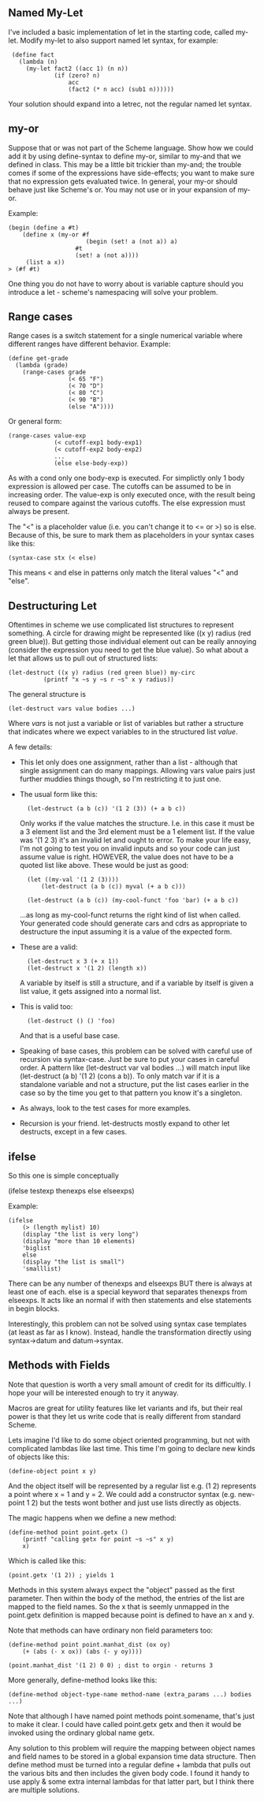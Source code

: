 ## Named My-Let

I've included a basic implementation of let in the starting code,
called my-let.  Modify my-let to also support named let syntax, for
example:

     (define fact 
       (lambda (n) 
         (my-let fact2 ((acc 1) (n n))
                 (if (zero? n) 
                     acc 
                     (fact2 (* n acc) (sub1 n))))))


Your solution should expand into a letrec, not the regular named let
syntax.

## my-or

 Suppose that or was not part of the Scheme language. Show how we
 could add it by using define-syntax to define my-or, similar to
 my-and that we defined in class. This may be a little bit trickier
 than my-and; the trouble comes if some of the expressions have
 side-effects; you want to make sure that no expression gets evaluated
 twice. In general, your my-or should behave just like Scheme's
 or. You may not use or in your expansion of my-or.

Example:

    (begin (define a #t) 
        (define x (my-or #f 
                          (begin (set! a (not a)) a) 
                       #t 
                       (set! a (not a))))
         (list a x))
    > (#f #t)

One thing you do not have to worry about is variable capture should
you introduce a let - scheme's namespacing will solve your problem.

## Range cases

Range cases is a switch statement for a single numerical variable
where different ranges have different behavior.  Example:

    (define get-grade
      (lambda (grade)
        (range-cases grade
                     (< 65 "F")
                     (< 70 "D")
                     (< 80 "C")
                     (< 90 "B")
                     (else "A"))))


Or general form:

    (range-cases value-exp
                 (< cutoff-exp1 body-exp1)
                 (< cutoff-exp2 body-exp2)
                 ...
                 (else else-body-exp))

As with a cond only one body-exp is executed.  For simplictly only 1
body expression is allowed per case.  The cutoffs can be assumed to be
in increasing order.  The value-exp is only executed once, with the
result being reused to compare against the various cutoffs.  The else
expression must always be present.

The "<" is a placeholder value (i.e. you can't change it to <= or >)
so is else.  Because of this, be sure to mark them as placeholders in
your syntax cases like this:

    (syntax-case stx (< else)

This means < and else in patterns only match the literal values "<"
and "else".

## Destructuring Let

Oftentimes in scheme we use complicated list structures to represent
something.  A circle for drawing might be represented like ((x y)
radius (red green blue)).  But getting those individual element out
can be really annoying (consider the expression you need to get the
blue value).  So what about a let that allows us to pull out of
structured lists:

    (let-destruct ((x y) radius (red green blue)) my-circ
              (printf "x ~s y ~s r ~s" x y radius))

The general structure is

    (let-destruct vars value bodies ...)
    
Where *vars* is not just a variable or list of variables but rather a
structure that indicates where we expect variables to in the
structured list *value*.

A few details:

* This let only does one assignment, rather than a list - although
  that single assignment can do many mappings.  Allowing vars value
  pairs just further muddies things though, so I'm restricting it to
  just one.

* The usual form like this:

        (let-destruct (a b (c)) '(1 2 (3)) (+ a b c))
        
  Only works if the value matches the structure.  I.e. in this case it
  must be a 3 element list and the 3rd element must be a 1 element
  list.  If the value was '(1 2 3) it's an invalid let and ought to
  error.  To make your life easy, I'm not going to test you on invalid
  inputs and so your code can just assume value is right.  HOWEVER,
  the value does not have to be a quoted list like above.  These would
  be just as good:
  
        (let ((my-val '(1 2 (3))))
            (let-destruct (a b (c)) myval (+ a b c)))

        (let-destruct (a b (c)) (my-cool-funct 'foo 'bar) (+ a b c))
        
  ...as long as my-cool-funct returns the right kind of list when
  called.  Your generated code should generate cars and cdrs as
  appropriate to destructure the input assuming it is a value of the
  expected form.
  

* These are a valid:

        (let-destruct x 3 (+ x 1))
        (let-destruct x '(1 2) (length x))
        
  A variable by itself is still a structure, and if a variable by
  itself is given a list value, it gets assigned into a normal list.

* This is valid too:

        (let-destruct () () 'foo)
        
  And that is a useful base case.

* Speaking of base cases, this problem can be solved with careful use
  of recursion via syntax-case.  Just be sure to put your cases in
  careful order.  A pattern like (let-destruct var val bodies ...)
  will match input like (let-destruct (a b) '(1 2) (cons a b)).  To
  only match var if it is a standalone variable and not a structure,
  put the list cases earlier in the case so by the time you get to
  that pattern you know it's a singleton.

* As always, look to the test cases for more examples.

* Recursion is your friend.  let-destructs mostly expand to other let
  destructs, except in a few cases.

## ifelse

So this one is simple conceptually

(ifelse testexp thenexps else elseexps)

Example:

    (ifelse 
        (> (length mylist) 10)
        (display "the list is very long")
        (display "more than 10 elements)
        'biglist
        else
        (display "the list is small")
        'smalllist)

There can be any number of thenexps and elseexps BUT there is always at
least one of each.  else is a special keyword that separates thenexps
from elseexps.  It acts like an normal if with then statements and
else statements in begin blocks.

Interestingly, this problem can not be solved using syntax case
templates (at least as far as I know).  Instead, handle the
transformation directly using syntax->datum and datum->syntax.

## Methods with Fields

Note that question is worth a very small amount of credit for its
difficultly.  I hope your will be interested enough to try it anyway.

Macros are great for utility features like let variants and ifs, but
their real power is that they let us write code that is really
different from standard Scheme.

Lets imagine I'd like to do some object oriented programming, but not
with complicated lambdas like last time.  This time I'm going to
declare new kinds of objects like this:

    (define-object point x y)
    
And the object itself will be represented by a regular list e.g. (1 2)
represents a point where x = 1 and y = 2.  We could add a constructor
syntax (e.g. new-point 1 2) but the tests wont bother and just use
lists directly as objects.

The magic happens when we define a new method:

    (define-method point point.getx ()
        (printf "calling getx for point ~s ~s" x y)
        x)
        
Which is called like this:

    (point.getx '(1 2)) ; yields 1
    
Methods in this system always expect the "object" passed as the first
parameter.  Then within the body of the method, the entries of the
list are mapped to the field names.  So the x that is seemly unmapped
in the point.getx definition is mapped because point is defined to
have an x and y.

Note that methods can have ordinary non field parameters too:

    (define-method point point.manhat_dist (ox oy)
        (+ (abs (- x ox)) (abs (- y oy))))
    
    (point.manhat_dist '(1 2) 0 0) ; dist to orgin - returns 3

More generally, define-method looks like this:

    (define-method object-type-name method-name (extra_params ...) bodies ...)

Note that although I have named point methods point.somename, that's
just to make it clear.  I could have called point.getx getx and then
it would be invoked using the ordinary global name getx.

Any solution to this problem will require the mapping between object
names and field names to be stored in a global expansion time data
structure.  Then define method must be turned into a regular define +
lambda that pulls out the various bits and then includes the given
body code.  I found it handy to use apply & some extra internal
lambdas for that latter part, but I think there are multiple
solutions.
